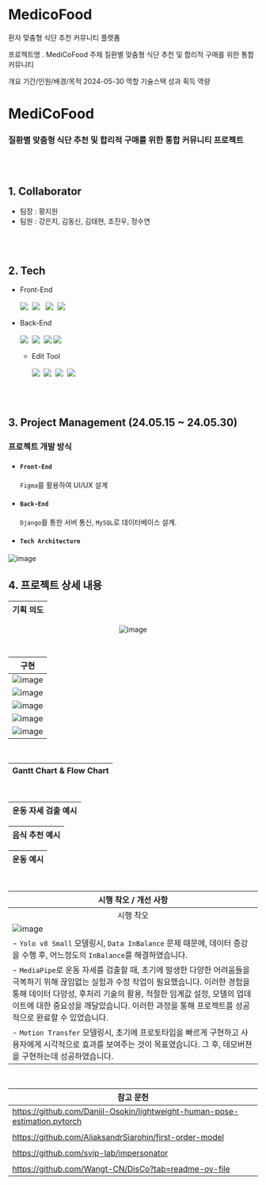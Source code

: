 # MedicoFood
환자 맞춤형 식단 추천 커뮤니티 플랫폼

프로젝트명 . 
MediCoFood
주제
질환별 맞춤형 식단 추천 및 합리적 구매를 위한 통합 커뮤니티

개요 기간/인원/배경/목적
2024-05-30
역할
기술스택
성과 획득 역량

# <b> MediCoFood </b>

### <b>질환별 맞춤형 식단 추천 및 합리적 구매를 위한 통합 커뮤니티 프로젝트</b>


<br><br>

## 1. Collaborator
- 팀장 : 황지원
- 팀원 : 강은지, 김동신, 김태현, 조진우, 정수연

<br><br>

## 2. Tech
- Front-End
<br><br>
  <img src="https://img.shields.io/badge/HTML5-E34F26?style=flat-square&logo=HTML5&logoColor=white">&nbsp;
      <img src="https://img.shields.io/badge/CSS3-1572B6?style=flat-square&logo=CSS3&logoColor=white">&nbsp;
&nbsp;<img src="https://img.shields.io/badge/Figma-F24E1E?style=flat-square&logo=Figma&logoColor=white">&nbsp;
      <img src="https://img.shields.io/badge/JavaScript-E2BD40?style=flat-square&logo=JavaScript&logoColor=white">&nbsp;
  
- Back-End
<br><br>
      <img src="https://img.shields.io/badge/Python-3776AB?style=flat-square&logo=Python&logoColor=white">&nbsp;
  <img src="https://img.shields.io/badge/Mysql-4479A1?style=flat-square&logo=Mysql&logoColor=white">&nbsp;
  <img src="https://img.shields.io/badge/표시할이름-색상?style=for-the-badge&logo=기술스택아이콘&logoColor=white">
  <img src="https://img.shields.io/badge/Django-215732?style=for-the-badge&logo=Django&logoColor=white">&nbsp;
  <br>

  - Edit Tool
  <br><br>
      <img src="https://img.shields.io/badge/Visual Studio Code-007ACC?style=flat-square&logo=Visual Studio Code&logoColor=white">&nbsp;
      <img src="https://img.shields.io/badge/Mysql Workbench-4479A1?style=flat-square&logo=Mysql&logoColor=white">&nbsp;
     <img src="https://img.shields.io/badge/Git-F05032?style=flat-square&logo=Git&logoColor=white">&nbsp;
      <img src="https://img.shields.io/badge/GitHub-181717?style=flat-square&logo=GitHub&logoColor=white">

<br><br>

## 3. Project Management (24.05.15 ~ 24.05.30)
### 프로젝트 개발 방식
  - #### `Front-End`

    `Figma`를 활용하여 UI/UX 설계
    <br>
  - #### `Back-End`

    `Django`를 통한 서버 통신, `MySQL`로 데이터베이스 설계.
    <br>
  - #### `Tech Architecture`
![image](https://github.com/KimDong-gue/MedicoFood/assets/116249934/fb588255-8ebe-49fd-94ca-651fcb9f653b)
    <br>

## 4. 프로젝트 상세 내용
<div align='center'>
  
  |기획 의도|
  |---|
  ![image](https://github.com/KimDong-gue/MedicoFood/assets/116249934/f5d9e6b4-3ad2-4da6-ae51-0d47cc059951)

  <br>
  
  |구현|
  |---|
  |![image](https://github.com/KimDong-gue/MedicoFood/assets/116249934/86d67977-388c-4c0a-9612-8c00e3fc2ec8)|
  |![image](https://github.com/KimDong-gue/MedicoFood/assets/116249934/83ce4de0-14bc-4b21-ab1a-1c93cb9f7ccd)|
  |![image](https://github.com/KimDong-gue/MedicoFood/assets/116249934/93a1a6c7-7d8f-46e9-97df-fb9ae9967885)|
  |![image](https://github.com/KimDong-gue/MedicoFood/assets/116249934/8b52685f-005c-45b6-9770-4569624792d7)|
  |![image](https://github.com/KimDong-gue/MedicoFood/assets/116249934/d0b21d4a-3afb-412f-b4ad-ddf630979e39)|


  <br>
  
  |Gantt Chart & Flow Chart|
  |---|


  <br>
  
  | 운동 자세 검출 예시 |
  |---|


  | 음식 추천 예시 |
  |---|


  | 운동 예시 |
  |---|


  <br>
  
  |시행 착오 / 개선 사항|
  |---|
  |<div align='center'>시행 착오</div>|
  |![image](https://github.com/KimDong-gue/Healthy-Mento/assets/116249934/8abcb693-79d5-466c-b2c4-b9c6624c5c8a)|
  |- `Yolo v8 Small` 모델링시, `Data InBalance` 문제 때문에, 데이터 증강을 수행 후, 어느정도의 `InBalance`를 해결하였습니다.
| - `MediaPipe`로 운동 자세를 검출할 때, 초기에 발생한 다양한 어려움들을 극복하기 위해 끊임없는 실험과 수정 작업이 필요했습니다. 이러한 경험을 통해 데이터 다양성, 후처리 기술의 활용, 적절한 임계값 설정, 모델의 업데이트에 대한 중요성을 깨달았습니다. 이러한 과정을 통해 프로젝트를 성공적으로 완료할 수 있었습니다. 
| - `Motion Transfer` 모델링시, 초기에 프로토타입을 빠르게 구현하고 사용자에게 시각적으로 효과를 보여주는 것이 목표였습니다. 그 후, 데모버젼을 구현하는데 성공하였습니다. 

  <br>
  
  |<div align='center'>참고 문헌</div>|
  |---|
  |https://github.com/Daniil-Osokin/lightweight-human-pose-estimation.pytorch|
  ||
  |https://github.com/AliaksandrSiarohin/first-order-model|
  ||
  |https://github.com/svip-lab/impersonator|
  ||
  |https://github.com/Wangt-CN/DisCo?tab=readme-ov-file|
  <br>
  
</div>

